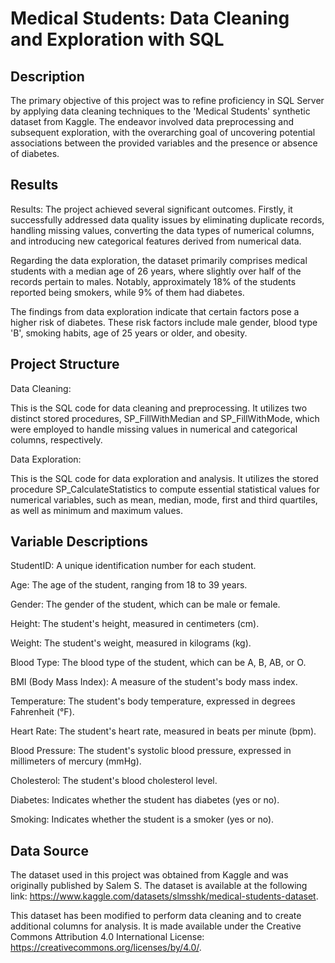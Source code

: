 
# Medical Students: Data Cleaning and Exploration with SQL

## Description

The primary objective of this project was to refine proficiency in SQL Server by applying data cleaning techniques to the 'Medical Students' synthetic dataset from Kaggle. The endeavor involved data preprocessing and subsequent exploration, with the overarching goal of uncovering potential associations between the provided variables and the presence or absence of diabetes.


## Results

Results:
The project achieved several significant outcomes. Firstly, it successfully addressed data quality issues by eliminating duplicate records, handling missing values, converting the data types of numerical columns, and introducing new categorical features derived from numerical data.

Regarding the data exploration, the dataset primarily comprises medical students with a median age of 26 years, where slightly over half of the records pertain to males. Notably, approximately 18% of the students reported being smokers, while 9% of them had diabetes.

The findings from data exploration indicate that certain factors pose a higher risk of diabetes. These risk factors include male gender, blood type 'B', smoking habits, age of 25 years or older, and obesity.
## Project Structure

Data Cleaning:

This is the SQL code for data cleaning and preprocessing. It utilizes two distinct stored procedures, SP_FillWithMedian and SP_FillWithMode, which were employed to handle missing values in numerical and categorical columns, respectively.

Data Exploration:

This is the SQL code for data exploration and analysis. It utilizes the stored procedure SP_CalculateStatistics to compute essential statistical values for numerical variables, such as mean, median, mode, first and third quartiles, as well as minimum and maximum values.
## Variable Descriptions

StudentID: A unique identification number for each student.

Age: The age of the student, ranging from 18 to 39 years.

Gender: The gender of the student, which can be male or female.

Height: The student's height, measured in centimeters (cm).

Weight: The student's weight, measured in kilograms (kg).

Blood Type: The blood type of the student, which can be A, B, AB, or O.

BMI (Body Mass Index): A measure of the student's body mass index.

Temperature: The student's body temperature, expressed in degrees Fahrenheit (°F).

Heart Rate: The student's heart rate, measured in beats per minute (bpm).

Blood Pressure: The student's systolic blood pressure, expressed in millimeters of mercury (mmHg).

Cholesterol: The student's blood cholesterol level.

Diabetes: Indicates whether the student has diabetes (yes or no).

Smoking: Indicates whether the student is a smoker (yes or no).
## Data Source

The dataset used in this project was obtained from Kaggle and was originally published by Salem S. The dataset is available at the following link: https://www.kaggle.com/datasets/slmsshk/medical-students-dataset.

This dataset has been modified to perform data cleaning and to create additional columns for analysis. It is made available under the Creative Commons Attribution 4.0 International License: https://creativecommons.org/licenses/by/4.0/.